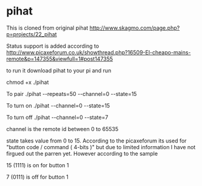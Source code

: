 pihat
=====
This is cloned from original pihat http://www.skagmo.com/page.php?p=projects/22_pihat

Status support is added according to http://www.picaxeforum.co.uk/showthread.php?16509-El-cheapo-mains-remote&p=147355&viewfull=1#post147355

to run it download pihat to your pi and run

chmod +x ./pihat

To pair
./pihat --repeats=50 --channel=0 --state=15

To turn on
./pihat --channel=0 --state=15

To turn off
./pihat --channel=0 --state=7

channel is the remote id between 0 to 65535

state takes value from 0 to 15. According to the picaxeforum its used for "button code / command ( 4-bits )" but due to limited information I have not firgued out the parren yet. However according to the sample


15 (1111) is on for button 1 


7  (0111) is off for button 1

